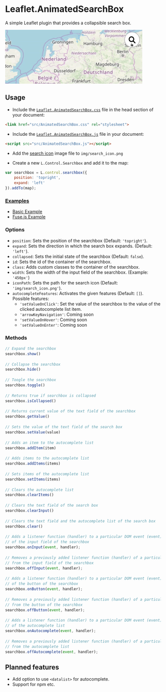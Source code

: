 # Leaflet.AnimatedSearchBox

A simple Leaflet plugin that provides a collapsible search box.

![demo](assets/demo_800px.gif)

## Usage

- Include the [`Leaflet.AnimatedSearchBox.css`](https://github.com/luka1199/Leaflet.AnimatedSearchBox/releases/latest/download/Leaflet.AnimatedSearchBox.css
) file in the head section of your document:

```html
<link href="src/AnimatedSearchBox.css" rel="stylesheet">
```

- Include the [`Leaflet.AnimatedSearchBox.js`](https://github.com/luka1199/Leaflet.AnimatedSearchBox/releases/latest/download/Leaflet.AnimatedSearchBox.js
) file in your document:

```html
<script src="src/AnimatedSearchBox.js"></script>
```

- Add the [search icon](https://github.com/luka1199/Leaflet.AnimatedSearchBox/releases/latest/download/search_icon.png) image file to `img/search_icon.png`

- Create a new `L.Control.Searchbox` and add it to the map:

```javascript
var searchbox = L.control.searchbox({
    position: 'topright',
    expand: 'left'
}).addTo(map);
```

### [Examples](https://luka1199.github.io/Leaflet.AnimatedSearchBox/examples/)

- [Basic Example](https://luka1199.github.io/Leaflet.AnimatedSearchBox/examples/example1.html)
- [Fuse.js Example](https://luka1199.github.io/Leaflet.AnimatedSearchBox/examples/example_fuse.html)

### Options

- `position`: Sets the position of the searchbox (Default: `'topright'`).  
- `expand`: Sets the direction in which the search box expands. (Default: `'left'`).  
- `collapsed`: Sets the initial state of the searchbox (Default: `false`).  
- `id`: Sets the id of the container of the searchbox.  
- `class`: Adds custom classes to the container of the searchbox.  
- `width`: Sets the width of the input field of the searchbox. (Example: `'450px'`)  
- `iconPath`: Sets the path for the search icon (Default: `'img/search_icon.png'`).
- `autocompleteFeatures`: Activates the given features (Default: `[]`).  
Possible features:
  - `'setValueOnClick'`: Set the value of the searchbox to the value of the clicked autocomplete list item.
  - `'arrowKeyNavigation'`: Coming soon
  - `'setValueOnHover'`: Coming soon
  - `'setValueOnEnter'`: Coming soon

### Methods

```javascript
// Expand the searchbox
searchbox.show()

// Collapse the searchbox
searchbox.hide()

// Toogle the searchbox
searchbox.toggle()

// Returns true if searchbox is collapsed
searchbox.isCollapsed()

// Returns current value of the text field of the searchbox
searchbox.getValue()

// Sets the value of the text field of the search box
searchbox.setValue(value)

// Adds an item to the autocomplete list
searchbox.addItem(item)

// Adds items to the autocomplete list
searchbox.addItems(items)

// Sets items of the autocomplete list
searchbox.setItems(items)

// Clears the autocomplete list
searchbox.clearItems()

// Clears the text field of the search box
searchbox.clearInput()

// Clears the text field and the autocomplete list of the search box
searchbox.clear()

// Adds a listener function (handler) to a particular DOM event (event)
// of the input field of the searchbox
searchbox.onInput(event, handler);

// Removes a previously added listener function (handler) of a particular DOM event (event)
// from the input field of the searchbox
searchbox.offInput(event, handler);

// Adds a listener function (handler) to a particular DOM event (event)
// of the button of the searchbox
searchbox.onButton(event, handler);

// Removes a previously added listener function (handler) of a particular DOM event (event)
// from the button of the searchbox
searchbox.offButton(event, handler);

// Adds a listener function (handler) to a particular DOM event (event)
// of the autocomplete list
searchbox.onAutocomplete(event, handler);

// Removes a previously added listener function (handler) of a particular DOM event (event)
// from the autocomplete list
searchbox.offAutocomplete(event, handler);

```

## Planned features

- Add option to use `<datalist>` for autocomplete.
- Support for npm etc.
